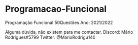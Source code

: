 # Programacao-Funcional
Programação Funcional 50Questões Ano: 2021/2022

Alguma dúvida, não existem para me contactar. 
Discord: Mário Rodrigues#5799
Twitter: @MarioRodrigu140
